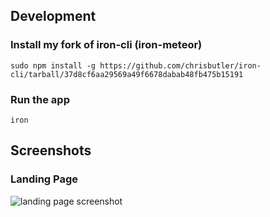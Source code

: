 ## Development

### Install my fork of iron-cli (iron-meteor)

    sudo npm install -g https://github.com/chrisbutler/iron-cli/tarball/37d8cf6aa29569a49f6678dabab48fb475b15191

### Run the app

    iron


## Screenshots

### Landing Page
![landing page screenshot](https://cdn.rerackapp.com/screenshots/rr-landing.jpg)
